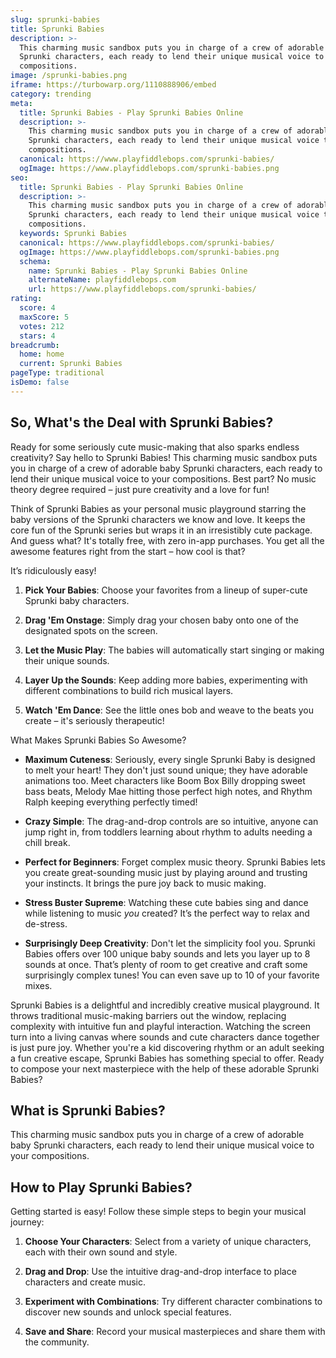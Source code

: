 ```yaml
---
slug: sprunki-babies
title: Sprunki Babies
description: >-
  This charming music sandbox puts you in charge of a crew of adorable baby
  Sprunki characters, each ready to lend their unique musical voice to your
  compositions.
image: /sprunki-babies.png
iframe: https://turbowarp.org/1110888906/embed
category: trending
meta:
  title: Sprunki Babies - Play Sprunki Babies Online
  description: >-
    This charming music sandbox puts you in charge of a crew of adorable baby
    Sprunki characters, each ready to lend their unique musical voice to your
    compositions.
  canonical: https://www.playfiddlebops.com/sprunki-babies/
  ogImage: https://www.playfiddlebops.com/sprunki-babies.png
seo:
  title: Sprunki Babies - Play Sprunki Babies Online
  description: >-
    This charming music sandbox puts you in charge of a crew of adorable baby
    Sprunki characters, each ready to lend their unique musical voice to your
    compositions.
  keywords: Sprunki Babies
  canonical: https://www.playfiddlebops.com/sprunki-babies/
  ogImage: https://www.playfiddlebops.com/sprunki-babies.png
  schema:
    name: Sprunki Babies - Play Sprunki Babies Online
    alternateName: playfiddlebops.com
    url: https://www.playfiddlebops.com/sprunki-babies/
rating:
  score: 4
  maxScore: 5
  votes: 212
  stars: 4
breadcrumb:
  home: home
  current: Sprunki Babies
pageType: traditional
isDemo: false
---
```


## So, What's the Deal with Sprunki Babies?

Ready for some seriously cute music-making that also sparks endless creativity? Say hello to Sprunki Babies! This charming music sandbox puts you in charge of a crew of adorable baby Sprunki characters, each ready to lend their unique musical voice to your compositions. Best part? No music theory degree required – just pure creativity and a love for fun!

Think of Sprunki Babies as your personal music playground starring the baby versions of the Sprunki characters we know and love. It keeps the core fun of the Sprunki series but wraps it in an irresistibly cute package. And guess what? It's totally free, with zero in-app purchases. You get all the awesome features right from the start – how cool is that?

It’s ridiculously easy!

1. **Pick Your Babies**: Choose your favorites from a lineup of super-cute Sprunki baby characters.

1. **Drag 'Em Onstage**: Simply drag your chosen baby onto one of the designated spots on the screen.

1. **Let the Music Play**: The babies will automatically start singing or making their unique sounds.

1. **Layer Up the Sounds**: Keep adding more babies, experimenting with different combinations to build rich musical layers.

1. **Watch 'Em Dance**: See the little ones bob and weave to the beats you create – it's seriously therapeutic!

What Makes Sprunki Babies So Awesome?

- **Maximum Cuteness**: Seriously, every single Sprunki Baby is designed to melt your heart! They don't just sound unique; they have adorable animations too. Meet characters like Boom Box Billy dropping sweet bass beats, Melody Mae hitting those perfect high notes, and Rhythm Ralph keeping everything perfectly timed!

- **Crazy Simple**: The drag-and-drop controls are so intuitive, anyone can jump right in, from toddlers learning about rhythm to adults needing a chill break.

- **Perfect for Beginners**: Forget complex music theory. Sprunki Babies lets you create great-sounding music just by playing around and trusting your instincts. It brings the pure joy back to music making.

- **Stress Buster Supreme**: Watching these cute babies sing and dance while listening to music *you* created? It’s the perfect way to relax and de-stress.

- **Surprisingly Deep Creativity**: Don't let the simplicity fool you. Sprunki Babies offers over 100 unique baby sounds and lets you layer up to 8 sounds at once. That’s plenty of room to get creative and craft some surprisingly complex tunes! You can even save up to 10 of your favorite mixes.

Sprunki Babies is a delightful and incredibly creative musical playground. It throws traditional music-making barriers out the window, replacing complexity with intuitive fun and playful interaction. Watching the screen turn into a living canvas where sounds and cute characters dance together is just pure joy. Whether you're a kid discovering rhythm or an adult seeking a fun creative escape, Sprunki Babies has something special to offer. Ready to compose your next masterpiece with the help of these adorable Sprunki Babies?

## What is Sprunki Babies?

This charming music sandbox puts you in charge of a crew of adorable baby Sprunki characters, each ready to lend their unique musical voice to your compositions.

## How to Play Sprunki Babies?

Getting started is easy! Follow these simple steps to begin your musical journey:

1. **Choose Your Characters**: Select from a variety of unique characters, each with their own sound and style.

1. **Drag and Drop**: Use the intuitive drag-and-drop interface to place characters and create music.

1. **Experiment with Combinations**: Try different character combinations to discover new sounds and unlock special features.

1. **Save and Share**: Record your musical masterpieces and share them with the community.
